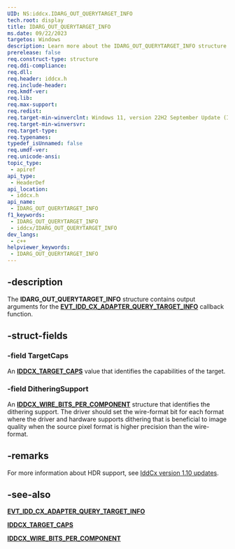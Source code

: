 ```yaml
---
UID: NS:iddcx.IDARG_OUT_QUERYTARGET_INFO
tech.root: display
title: IDARG_OUT_QUERYTARGET_INFO
ms.date: 09/22/2023
targetos: Windows
description: Learn more about the IDARG_OUT_QUERYTARGET_INFO structure.
prerelease: false
req.construct-type: structure
req.ddi-compliance: 
req.dll: 
req.header: iddcx.h
req.include-header: 
req.kmdf-ver: 
req.lib: 
req.max-support: 
req.redist: 
req.target-min-winverclnt: Windows 11, version 22H2 September Update (IddCx version 1.10)
req.target-min-winversvr: 
req.target-type: 
req.typenames: 
typedef_isUnnamed: false
req.umdf-ver: 
req.unicode-ansi: 
topic_type:
 - apiref
api_type:
 - HeaderDef
api_location:
 - iddcx.h
api_name:
 - IDARG_OUT_QUERYTARGET_INFO
f1_keywords:
 - IDARG_OUT_QUERYTARGET_INFO
 - iddcx/IDARG_OUT_QUERYTARGET_INFO
dev_langs:
 - c++
helpviewer_keywords:
 - IDARG_OUT_QUERYTARGET_INFO
---
```


## -description

The **IDARG_OUT_QUERYTARGET_INFO** structure contains output arguments for the [**EVT_IDD_CX_ADAPTER_QUERY_TARGET_INFO**](nc-iddcx-evt_idd_cx_adapter_query_target_info.md) callback function.

## -struct-fields

### -field TargetCaps

An [**IDDCX_TARGET_CAPS**](ne-iddcx-iddcx_target_caps.md) value that identifies the capabilities of the target.

### -field DitheringSupport

An [**IDDCX_WIRE_BITS_PER_COMPONENT**](ns-iddcx-iddcx_wire_bits_per_component.md) structure that identifies the dithering support. The driver should set the wire-format bit for each format where the driver and hardware supports dithering that is beneficial to image quality when the source pixel format is higher precision than the wire-format.

## -remarks

For more information about HDR support, see [IddCx version 1.10 updates](/windows-hardware/drivers/display/iddcx1.10-updates).

## -see-also

[**EVT_IDD_CX_ADAPTER_QUERY_TARGET_INFO**](nc-iddcx-evt_idd_cx_adapter_query_target_info.md)

[**IDDCX_TARGET_CAPS**](ne-iddcx-iddcx_target_caps.md)

[**IDDCX_WIRE_BITS_PER_COMPONENT**](ns-iddcx-iddcx_wire_bits_per_component.md)
